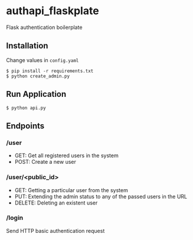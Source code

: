 # authapi_flaskplate

Flask authentication boilerplate

## Installation

Change values in ```config.yaml```

```
$ pip install -r requirements.txt
$ python create_admin.py
```

## Run Application
```
$ python api.py
```

## Endpoints

### /user
- GET: Get all registered users in the system
- POST: Create a new user

### /user/<public_id>
- GET: Getting a particular user from the system
- PUT: Extending the admin status to any of the passed users in the URL
- DELETE: Deleting an existent user

### /login

Send HTTP basic authentication request

